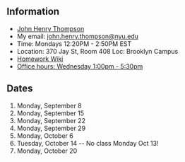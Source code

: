 ## Information

- [John Henry Thompson](http://johnhenrythompson.com)
- My email: john.henry.thompson@nyu.edu
- Time: Mondays 12:20PM - 2:50PM EST
- Location: 370 Jay St, Room 408 Loc: Brooklyn Campus
- [Homework Wiki](https://github.com/ITPNYU/ICM-2025-Code/wiki/Homework-John-Henry-05)
- [Office hours: Wednesday 1:00pm - 5:30pm ](https://calendar.app.google/jKKcXZgNYMk7F2mY8)

## Dates

1. Monday, September 8
2. Monday, September 15
3. Monday, September 22
4. Monday, September 29
5. Monday, October 6
6. Tuesday, October 14 -- No class Monday Oct 13!
7. Monday, October 20
